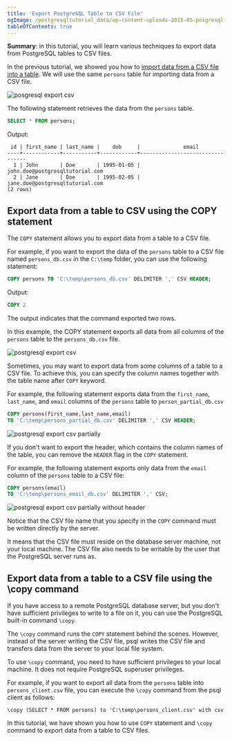 ```yaml
---
title: 'Export PostgreSQL Table to CSV File'
ogImage: /postgresqltutorial_data/wp-content-uploads-2015-05-posgresql-import-csv.jpg
tableOfContents: true
---
```



**Summary**: in this tutorial, you will learn various techniques to export data from PostgreSQL tables to CSV files.

In the previous tutorial, we showed you how to [import data from a CSV file into a table](/docs/postgresql/import-csv-file-into-posgresql-table). We will use the same `persons` table for importing data from a CSV file.

![posgresql export csv](/postgresqltutorial_data/wp-content-uploads-2015-05-posgresql-import-csv.jpg)

The following statement retrieves the data from the `persons` table.

```sql
SELECT * FROM persons;
```

Output:

```
 id | first_name | last_name |    dob     |              email
----+------------+-----------+------------+---------------------------------
  1 | John       | Doe       | 1995-01-05 | john.doe@postgresqltutorial.com
  2 | Jane       | Doe       | 1995-02-05 | jane.doe@postgresqltutorial.com
(2 rows)
```

## Export data from a table to CSV using the COPY statement

The `COPY` statement allows you to export data from a table to a CSV file.

For example, if you want to export the data of the `persons` table to a CSV file named `persons_db.csv` in the `C:\temp` folder, you can use the following statement:

```sql
COPY persons TO 'C:\temp\persons_db.csv' DELIMITER ',' CSV HEADER;
```

Output:

```sql
COPY 2
```

The output indicates that the command exported two rows.

In this example, the COPY statement exports all data from all columns of the `persons` table to the `persons_db.csv` file.

![postgresql export csv](/postgresqltutorial_data/wp-content-uploads-2015-05-postgresql-export-csv.jpg)

Sometimes, you may want to export data from some columns of a table to a CSV file. To achieve this, you can specify the column names together with the table name after `COPY` keyword.

For example, the following statement exports data from the `first_name`, `last_name`, and `email` columns of the `persons` table to `person_partial_db.csv`

```sql
COPY persons(first_name,last_name,email)
TO 'C:\temp\persons_partial_db.csv' DELIMITER ',' CSV HEADER;
```

![postgresql export csv partially](/postgresqltutorial_data/wp-content-uploads-2015-05-postgresql-export-csv-partially.jpg)

If you don't want to export the header, which contains the column names of the table, you can remove the `HEADER` flag in the `COPY` statement.

For example, the following statement exports only data from the `email` column of the `persons` table to a CSV file:

```sql
COPY persons(email)
TO 'C:\temp\persons_email_db.csv' DELIMITER ',' CSV;
```

![postgresql export csv partially without header](/postgresqltutorial_data/wp-content-uploads-2015-05-postgresql-export-csv-partially-without-header.jpg)

Notice that the CSV file name that you specify in the `COPY` command must be written directly by the server.

It means that the CSV file must reside on the database server machine, not your local machine. The CSV file also needs to be writable by the user that the PostgreSQL server runs as.

## Export data from a table to a CSV file using the \\copy command

If you have access to a remote PostgreSQL database server, but you don't have sufficient privileges to write to a file on it, you can use the PostgreSQL built-in command `\copy`.

The `\copy` command runs the `COPY` statement behind the scenes. However, instead of the server writing the CSV file, psql writes the CSV file and transfers data from the server to your local file system.

To use `\copy` command, you need to have sufficient privileges to your local machine. It does not require PostgreSQL superuser privileges.

For example, if you want to export all data from the `persons` table into `persons_client.csv` file, you can execute the `\copy` command from the psql client as follows:

```
\copy (SELECT * FROM persons) to 'C:\temp\persons_client.csv' with csv
```

In this tutorial, we have shown you how to use `COPY` statement and `\copy` command to export data from a table to CSV files.

